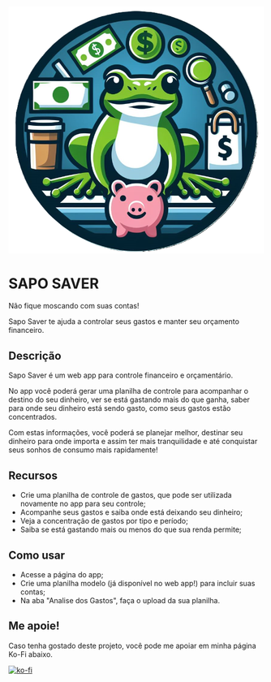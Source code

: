 ![Sapo Saver](res/img/SapoSaver_nobg.png)

# SAPO SAVER
Não fique moscando com suas contas!

Sapo Saver te ajuda a controlar seus gastos e manter seu orçamento financeiro.


## Descrição
Sapo Saver é um web app para controle financeiro e orçamentário.

No app você poderá gerar uma planilha de controle para acompanhar o destino do seu dinheiro, ver se está gastando mais do que ganha, saber para onde seu dinheiro está sendo gasto, como seus gastos estão concentrados.

Com estas informações, você poderá se planejar melhor, destinar seu dinheiro para onde importa e assim ter mais tranquilidade e até conquistar seus sonhos de consumo mais rapidamente! 

## Recursos
* Crie uma planilha de controle de gastos, que pode ser utilizada novamente no app para seu controle;
* Acompanhe seus gastos e saiba onde está deixando seu dinheiro;
* Veja a concentração de gastos por tipo e período;
* Saiba se está gastando mais ou menos do que sua renda permite; 

## Como usar
* Acesse a página do app;
* Crie uma planilha modelo (já disponível no web app!) para incluir suas contas;
* Na aba "Analise dos Gastos", faça o upload da sua planilha.

## Me apoie!
Caso tenha gostado deste projeto, você pode me apoiar em minha página Ko-Fi abaixo.

[![ko-fi](https://ko-fi.com/img/githubbutton_sm.svg)](https://ko-fi.com/B0B3V8QAU)



